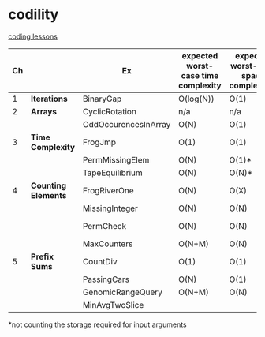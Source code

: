 # codility
[coding lessons](https://app.codility.com/programmers/)

| Ch ||Ex |expected worst-case time complexity|expected worst-case space complexity*|Solution 1|Solution 2|Solution 3|
|----|---|--|--|--|--|--|--|
|1|**Iterations**|BinaryGap|O(log(N))|O(1)|[Solution](https://app.codility.com/demo/results/training6J46KE-KW6/)|||
|2|**Arrays**|CyclicRotation|n/a|n/a|[Solution](https://app.codility.com/demo/results/trainingHUP8ZK-WAC/)|||
|||OddOccurencesInArray|O(N)|O(1)|[Solution](https://app.codility.com/demo/results/trainingJ8E55V-JGU/)|||
|3|**Time Complexity**|FrogJmp|O(1)|O(1)|[Solution](https://app.codility.com/demo/results/trainingEZXMNT-JHB/)||||
|||PermMissingElem|O(N)|O(1)*|[Solution](https://app.codility.com/demo/results/trainingCGS6KH-R8P/)|||
|||TapeEquilibrium|O(N)|O(N)*|[Solution](https://app.codility.com/demo/results/trainingJNGDBF-RNQ/)|||
|4|**Counting Elements**|FrogRiverOne|O(N)|O(X)|[Solution](https://app.codility.com/demo/results/trainingAGWENJ-8KH/)|||
|||MissingInteger|O(N)|O(N)|[Solution](https://app.codility.com/demo/results/trainingFWWPG9-6C4/)|||
|||PermCheck|O(N)|O(N)|[frequency array](https://app.codility.com/demo/results/trainingHA76BC-B58/)|[test by induction](https://app.codility.com/demo/results/trainingZJKR4C-KB5/)||
|||MaxCounters|O(N+M)|O(N)|[lazy](https://app.codility.com/demo/results/training34SJ6F-V5T/)|||
|5|**Prefix Sums**|CountDiv|O(1)|O(1)|[math trick](https://app.codility.com/demo/results/trainingZRQ27T-URT/)|||
|||PassingCars|O(N)|O(1)|[solution](https://app.codility.com/demo/results/trainingUKMM5F-2Y6/)|||
|||GenomicRangeQuery|O(N+M)|O(N)|[solution](https://app.codility.com/demo/results/trainingNYS266-KG8/)|||
|||MinAvgTwoSlice|||

*not counting the storage required for input arguments

